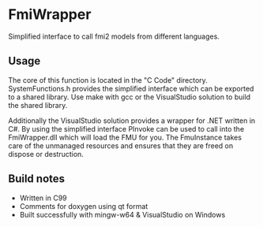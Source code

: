 # FmiWrapper
Simplified interface to call fmi2 models from different languages.

## Usage
The core of this function is located in the "C Code" directory. SystemFunctions.h provides the simplified interface which can be exported to a shared library. Use make with gcc or the VisualStudio solution to build the shared library.

Additionally the VisualStudio solution provides a wrapper for .NET written in C#. By using the simplified interface PInvoke can be used to call into the FmiWrapper.dll which will load the FMU for you. The FmuInstance takes care of the unmanaged resources and ensures that they are freed on dispose or destruction.

## Build notes
- Written in C99
- Comments for doxygen using qt format
- Built successfully with mingw-w64 & VisualStudio on Windows
